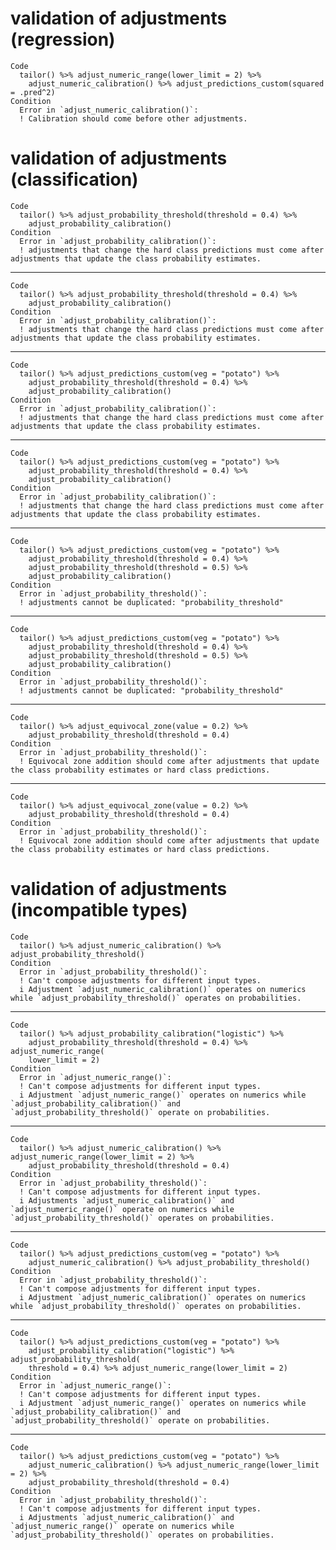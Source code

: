 # validation of adjustments (regression)

    Code
      tailor() %>% adjust_numeric_range(lower_limit = 2) %>%
        adjust_numeric_calibration() %>% adjust_predictions_custom(squared = .pred^2)
    Condition
      Error in `adjust_numeric_calibration()`:
      ! Calibration should come before other adjustments.

# validation of adjustments (classification)

    Code
      tailor() %>% adjust_probability_threshold(threshold = 0.4) %>%
        adjust_probability_calibration()
    Condition
      Error in `adjust_probability_calibration()`:
      ! adjustments that change the hard class predictions must come after adjustments that update the class probability estimates.

---

    Code
      tailor() %>% adjust_probability_threshold(threshold = 0.4) %>%
        adjust_probability_calibration()
    Condition
      Error in `adjust_probability_calibration()`:
      ! adjustments that change the hard class predictions must come after adjustments that update the class probability estimates.

---

    Code
      tailor() %>% adjust_predictions_custom(veg = "potato") %>%
        adjust_probability_threshold(threshold = 0.4) %>%
        adjust_probability_calibration()
    Condition
      Error in `adjust_probability_calibration()`:
      ! adjustments that change the hard class predictions must come after adjustments that update the class probability estimates.

---

    Code
      tailor() %>% adjust_predictions_custom(veg = "potato") %>%
        adjust_probability_threshold(threshold = 0.4) %>%
        adjust_probability_calibration()
    Condition
      Error in `adjust_probability_calibration()`:
      ! adjustments that change the hard class predictions must come after adjustments that update the class probability estimates.

---

    Code
      tailor() %>% adjust_predictions_custom(veg = "potato") %>%
        adjust_probability_threshold(threshold = 0.4) %>%
        adjust_probability_threshold(threshold = 0.5) %>%
        adjust_probability_calibration()
    Condition
      Error in `adjust_probability_threshold()`:
      ! adjustments cannot be duplicated: "probability_threshold"

---

    Code
      tailor() %>% adjust_predictions_custom(veg = "potato") %>%
        adjust_probability_threshold(threshold = 0.4) %>%
        adjust_probability_threshold(threshold = 0.5) %>%
        adjust_probability_calibration()
    Condition
      Error in `adjust_probability_threshold()`:
      ! adjustments cannot be duplicated: "probability_threshold"

---

    Code
      tailor() %>% adjust_equivocal_zone(value = 0.2) %>%
        adjust_probability_threshold(threshold = 0.4)
    Condition
      Error in `adjust_probability_threshold()`:
      ! Equivocal zone addition should come after adjustments that update the class probability estimates or hard class predictions.

---

    Code
      tailor() %>% adjust_equivocal_zone(value = 0.2) %>%
        adjust_probability_threshold(threshold = 0.4)
    Condition
      Error in `adjust_probability_threshold()`:
      ! Equivocal zone addition should come after adjustments that update the class probability estimates or hard class predictions.

# validation of adjustments (incompatible types)

    Code
      tailor() %>% adjust_numeric_calibration() %>% adjust_probability_threshold()
    Condition
      Error in `adjust_probability_threshold()`:
      ! Can't compose adjustments for different input types.
      i Adjustment `adjust_numeric_calibration()` operates on numerics while `adjust_probability_threshold()` operates on probabilities.

---

    Code
      tailor() %>% adjust_probability_calibration("logistic") %>%
        adjust_probability_threshold(threshold = 0.4) %>% adjust_numeric_range(
        lower_limit = 2)
    Condition
      Error in `adjust_numeric_range()`:
      ! Can't compose adjustments for different input types.
      i Adjustment `adjust_numeric_range()` operates on numerics while `adjust_probability_calibration()` and `adjust_probability_threshold()` operate on probabilities.

---

    Code
      tailor() %>% adjust_numeric_calibration() %>% adjust_numeric_range(lower_limit = 2) %>%
        adjust_probability_threshold(threshold = 0.4)
    Condition
      Error in `adjust_probability_threshold()`:
      ! Can't compose adjustments for different input types.
      i Adjustments `adjust_numeric_calibration()` and `adjust_numeric_range()` operate on numerics while `adjust_probability_threshold()` operates on probabilities.

---

    Code
      tailor() %>% adjust_predictions_custom(veg = "potato") %>%
        adjust_numeric_calibration() %>% adjust_probability_threshold()
    Condition
      Error in `adjust_probability_threshold()`:
      ! Can't compose adjustments for different input types.
      i Adjustment `adjust_numeric_calibration()` operates on numerics while `adjust_probability_threshold()` operates on probabilities.

---

    Code
      tailor() %>% adjust_predictions_custom(veg = "potato") %>%
        adjust_probability_calibration("logistic") %>% adjust_probability_threshold(
        threshold = 0.4) %>% adjust_numeric_range(lower_limit = 2)
    Condition
      Error in `adjust_numeric_range()`:
      ! Can't compose adjustments for different input types.
      i Adjustment `adjust_numeric_range()` operates on numerics while `adjust_probability_calibration()` and `adjust_probability_threshold()` operate on probabilities.

---

    Code
      tailor() %>% adjust_predictions_custom(veg = "potato") %>%
        adjust_numeric_calibration() %>% adjust_numeric_range(lower_limit = 2) %>%
        adjust_probability_threshold(threshold = 0.4)
    Condition
      Error in `adjust_probability_threshold()`:
      ! Can't compose adjustments for different input types.
      i Adjustments `adjust_numeric_calibration()` and `adjust_numeric_range()` operate on numerics while `adjust_probability_threshold()` operates on probabilities.

